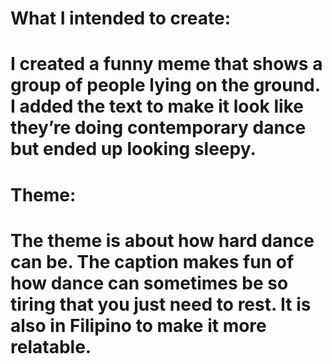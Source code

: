 # What I intended to create:

# I created a funny meme that shows a group of people lying on the ground. I added the text to make it look like they’re doing contemporary dance but ended up looking sleepy.

# Theme:

# The theme is about how hard dance can be. The caption makes fun of how dance can sometimes be so tiring that you just need to rest. It is also in Filipino to make it more relatable.
